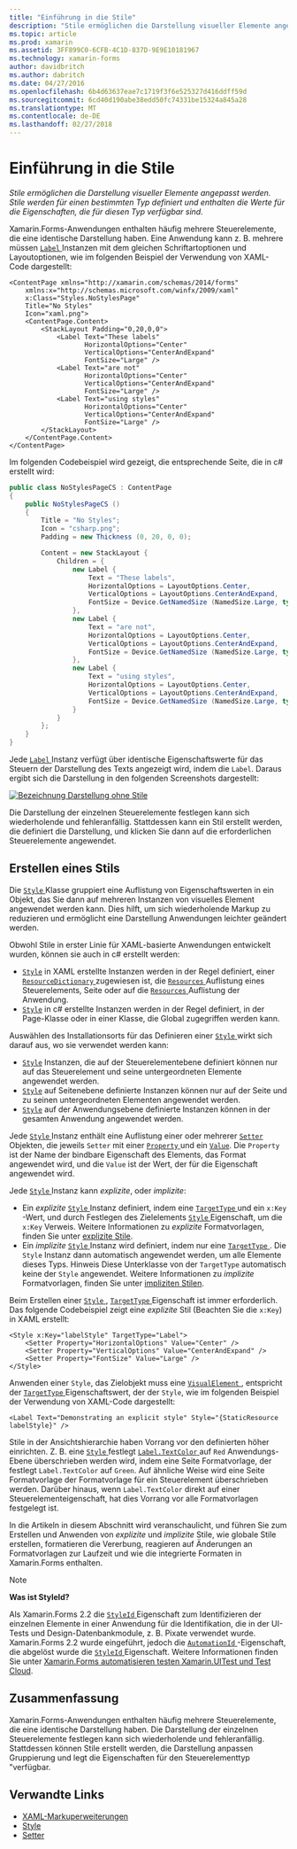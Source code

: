 ```yaml
---
title: "Einführung in die Stile"
description: "Stile ermöglichen die Darstellung visueller Elemente angepasst werden. Stile werden für einen bestimmten Typ definiert und enthalten die Werte für die Eigenschaften, die für diesen Typ verfügbar sind."
ms.topic: article
ms.prod: xamarin
ms.assetid: 3FF899C0-6CFB-4C1D-837D-9E9E10181967
ms.technology: xamarin-forms
author: davidbritch
ms.author: dabritch
ms.date: 04/27/2016
ms.openlocfilehash: 6b4d63637eae7c1719f3f6e525327d416ddff59d
ms.sourcegitcommit: 6cd40d190abe38edd50fc74331be15324a845a28
ms.translationtype: MT
ms.contentlocale: de-DE
ms.lasthandoff: 02/27/2018
---
```

# <a name="introduction-to-styles"></a>Einführung in die Stile

_Stile ermöglichen die Darstellung visueller Elemente angepasst werden. Stile werden für einen bestimmten Typ definiert und enthalten die Werte für die Eigenschaften, die für diesen Typ verfügbar sind._

Xamarin.Forms-Anwendungen enthalten häufig mehrere Steuerelemente, die eine identische Darstellung haben. Eine Anwendung kann z. B. mehrere müssen [ `Label` ](https://developer.xamarin.com/api/type/Xamarin.Forms.Label/) Instanzen mit dem gleichen Schriftartoptionen und Layoutoptionen, wie im folgenden Beispiel der Verwendung von XAML-Code dargestellt:

```xaml
<ContentPage xmlns="http://xamarin.com/schemas/2014/forms"
    xmlns:x="http://schemas.microsoft.com/winfx/2009/xaml"
    x:Class="Styles.NoStylesPage"
    Title="No Styles"
    Icon="xaml.png">
    <ContentPage.Content>
        <StackLayout Padding="0,20,0,0">
            <Label Text="These labels"
                   HorizontalOptions="Center"
                   VerticalOptions="CenterAndExpand"
                   FontSize="Large" />
            <Label Text="are not"
                   HorizontalOptions="Center"
                   VerticalOptions="CenterAndExpand"
                   FontSize="Large" />
            <Label Text="using styles"
                   HorizontalOptions="Center"
                   VerticalOptions="CenterAndExpand"
                   FontSize="Large" />
        </StackLayout>
    </ContentPage.Content>
</ContentPage>
```

Im folgenden Codebeispiel wird gezeigt, die entsprechende Seite, die in c# erstellt wird:

```csharp
public class NoStylesPageCS : ContentPage
{
    public NoStylesPageCS ()
    {
        Title = "No Styles";
        Icon = "csharp.png";
        Padding = new Thickness (0, 20, 0, 0);

        Content = new StackLayout {
            Children = {
                new Label {
                    Text = "These labels",
                    HorizontalOptions = LayoutOptions.Center,
                    VerticalOptions = LayoutOptions.CenterAndExpand,
                    FontSize = Device.GetNamedSize (NamedSize.Large, typeof(Label))
                },
                new Label {
                    Text = "are not",
                    HorizontalOptions = LayoutOptions.Center,
                    VerticalOptions = LayoutOptions.CenterAndExpand,
                    FontSize = Device.GetNamedSize (NamedSize.Large, typeof(Label))
                },
                new Label {
                    Text = "using styles",
                    HorizontalOptions = LayoutOptions.Center,
                    VerticalOptions = LayoutOptions.CenterAndExpand,
                    FontSize = Device.GetNamedSize (NamedSize.Large, typeof(Label))
                }
            }
        };
    }
}
```

Jede [ `Label` ](https://developer.xamarin.com/api/type/Xamarin.Forms.Label/) Instanz verfügt über identische Eigenschaftswerte für das Steuern der Darstellung des Texts angezeigt wird, indem die `Label`. Daraus ergibt sich die Darstellung in den folgenden Screenshots dargestellt:

[![](introduction-images/no-styles.png "Bezeichnung Darstellung ohne Stile")](introduction-images/no-styles-large.png "bezeichnen Darstellung ohne Stile")

Die Darstellung der einzelnen Steuerelemente festlegen kann sich wiederholende und fehleranfällig. Stattdessen kann ein Stil erstellt werden, die definiert die Darstellung, und klicken Sie dann auf die erforderlichen Steuerelemente angewendet.

## <a name="creating-a-style"></a>Erstellen eines Stils

Die [ `Style` ](https://developer.xamarin.com/api/type/Xamarin.Forms.Style/) Klasse gruppiert eine Auflistung von Eigenschaftswerten in ein Objekt, das Sie dann auf mehreren Instanzen von visuelles Element angewendet werden kann. Dies hilft, um sich wiederholende Markup zu reduzieren und ermöglicht eine Darstellung Anwendungen leichter geändert werden.

Obwohl Stile in erster Linie für XAML-basierte Anwendungen entwickelt wurden, können sie auch in c# erstellt werden:

- [`Style`](https://developer.xamarin.com/api/type/Xamarin.Forms.Style/) in XAML erstellte Instanzen werden in der Regel definiert, einer [ `ResourceDictionary` ](https://developer.xamarin.com/api/type/Xamarin.Forms.ResourceDictionary/) zugewiesen ist, die [ `Resources` ](https://developer.xamarin.com/api/property/Xamarin.Forms.VisualElement.Resources/) Auflistung eines Steuerelements, Seite oder auf die [ `Resources` ](https://developer.xamarin.com/api/property/Xamarin.Forms.Application.Resources/) Auflistung der Anwendung.
- [`Style`](https://developer.xamarin.com/api/type/Xamarin.Forms.Style/) in c# erstellte Instanzen werden in der Regel definiert, in der Page-Klasse oder in einer Klasse, die Global zugegriffen werden kann.

Auswählen des Installationsorts für das Definieren einer [ `Style` ](https://developer.xamarin.com/api/type/Xamarin.Forms.Style/) wirkt sich darauf aus, wo sie verwendet werden kann:

- [`Style`](https://developer.xamarin.com/api/type/Xamarin.Forms.Style/) Instanzen, die auf der Steuerelementebene definiert können nur auf das Steuerelement und seine untergeordneten Elemente angewendet werden.
- [`Style`](https://developer.xamarin.com/api/type/Xamarin.Forms.Style/) auf Seitenebene definierte Instanzen können nur auf der Seite und zu seinen untergeordneten Elementen angewendet werden.
- [`Style`](https://developer.xamarin.com/api/type/Xamarin.Forms.Style/) auf der Anwendungsebene definierte Instanzen können in der gesamten Anwendung angewendet werden.

Jede [ `Style` ](https://developer.xamarin.com/api/type/Xamarin.Forms.Style/) Instanz enthält eine Auflistung einer oder mehrerer [ `Setter` ](https://developer.xamarin.com/api/type/Xamarin.Forms.Setter/) Objekten, die jeweils `Setter` mit einer [ `Property` ](https://developer.xamarin.com/api/property/Xamarin.Forms.Setter.Property/) und ein [`Value`](https://developer.xamarin.com/api/property/Xamarin.Forms.Setter.Value/). Die `Property` ist der Name der bindbare Eigenschaft des Elements, das Format angewendet wird, und die `Value` ist der Wert, der für die Eigenschaft angewendet wird.

Jede [ `Style` ](https://developer.xamarin.com/api/type/Xamarin.Forms.Style/) Instanz kann *explizite*, oder *implizite*:

- Ein *explizite* [ `Style` ](https://developer.xamarin.com/api/type/Xamarin.Forms.Style/) Instanz definiert, indem eine [ `TargetType` ](https://developer.xamarin.com/api/property/Xamarin.Forms.Style.TargetType/) und ein `x:Key` -Wert, und durch Festlegen des Zielelements [ `Style` ](https://developer.xamarin.com/api/property/Xamarin.Forms.VisualElement.Style/) Eigenschaft, um die `x:Key` Verweis. Weitere Informationen zu *explizite* Formatvorlagen, finden Sie unter [explizite Stile](~/xamarin-forms/user-interface/styles/explicit.md).
- Ein *implizite* [ `Style` ](https://developer.xamarin.com/api/type/Xamarin.Forms.Style/) Instanz wird definiert, indem nur eine [ `TargetType` ](https://developer.xamarin.com/api/property/Xamarin.Forms.Style.TargetType/). Die `Style` Instanz dann automatisch angewendet werden, um alle Elemente dieses Typs. Hinweis Diese Unterklasse von der `TargetType` automatisch keine der `Style` angewendet. Weitere Informationen zu *implizite* Formatvorlagen, finden Sie unter [impliziten Stilen](~/xamarin-forms/user-interface/styles/implicit.md).

Beim Erstellen einer [ `Style` ](https://developer.xamarin.com/api/type/Xamarin.Forms.Style/), [ `TargetType` ](https://developer.xamarin.com/api/property/Xamarin.Forms.Style.TargetType/) Eigenschaft ist immer erforderlich. Das folgende Codebeispiel zeigt eine *explizite* Stil (Beachten Sie die `x:Key`) in XAML erstellt:

```xaml
<Style x:Key="labelStyle" TargetType="Label">
    <Setter Property="HorizontalOptions" Value="Center" />
    <Setter Property="VerticalOptions" Value="CenterAndExpand" />
    <Setter Property="FontSize" Value="Large" />
</Style>
```

Anwenden einer `Style`, das Zielobjekt muss eine [ `VisualElement` ](https://developer.xamarin.com/api/type/Xamarin.Forms.VisualElement/) , entspricht der [ `TargetType` ](https://developer.xamarin.com/api/property/Xamarin.Forms.Style.TargetType/) Eigenschaftswert, der der `Style`, wie im folgenden Beispiel der Verwendung von XAML-Code dargestellt:

```xaml
<Label Text="Demonstrating an explicit style" Style="{StaticResource labelStyle}" />
```

Stile in der Ansichtshierarchie haben Vorrang vor den definierten höher einrichten. Z. B. eine [ `Style` ](https://developer.xamarin.com/api/type/Xamarin.Forms.Style/) festlegt [ `Label.TextColor` ](https://developer.xamarin.com/api/property/Xamarin.Forms.Label.TextColor/) auf `Red` Anwendungs-Ebene überschrieben werden wird, indem eine Seite Formatvorlage, der festlegt `Label.TextColor` auf `Green`. Auf ähnliche Weise wird eine Seite Formatvorlage der Formatvorlage für ein Steuerelement überschrieben werden. Darüber hinaus, wenn `Label.TextColor` direkt auf einer Steuerelementeigenschaft, hat dies Vorrang vor alle Formatvorlagen festgelegt ist.

In die Artikeln in diesem Abschnitt wird veranschaulicht, und führen Sie zum Erstellen und Anwenden von *explizite* und *implizite* Stile, wie globale Stile erstellen, formatieren die Vererbung, reagieren auf Änderungen an Formatvorlagen zur Laufzeit und wie die integrierte Formaten in Xamarin.Forms enthalten.

> [!NOTE]
> **Was ist StyleId?**
>
> Als Xamarin.Forms 2.2 die [ `StyleId` ](https://developer.xamarin.com/api/property/Xamarin.Forms.Element.StyleId/) Eigenschaft zum Identifizieren der einzelnen Elemente in einer Anwendung für die Identifikation, die in der UI-Tests und Design-Datenbankmodule, z. B. Pixate verwendet wurde. Xamarin.Forms 2.2 wurde eingeführt, jedoch die [ `AutomationId` ](https://developer.xamarin.com/api/property/Xamarin.Forms.Element.AutomationId/) -Eigenschaft, die abgelöst wurde die [ `StyleId` ](https://developer.xamarin.com/api/property/Xamarin.Forms.Element.StyleId/) Eigenschaft. Weitere Informationen finden Sie unter [Xamarin.Forms automatisieren testen Xamarin.UITest und Test Cloud](~/xamarin-forms/deploy-test/uitest-and-test-cloud.md).

## <a name="summary"></a>Zusammenfassung

Xamarin.Forms-Anwendungen enthalten häufig mehrere Steuerelemente, die eine identische Darstellung haben. Die Darstellung der einzelnen Steuerelemente festlegen kann sich wiederholende und fehleranfällig. Stattdessen können Stile erstellt werden, die Darstellung anpassen Gruppierung und legt die Eigenschaften für den Steuerelementtyp "verfügbar.


## <a name="related-links"></a>Verwandte Links

- [XAML-Markuperweiterungen](~/xamarin-forms/xaml/xaml-basics/xaml-markup-extensions.md)
- [Style](https://developer.xamarin.com/api/type/Xamarin.Forms.Style/)
- [Setter](https://developer.xamarin.com/api/type/Xamarin.Forms.Setter/)
